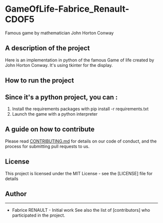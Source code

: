 # GameOfLife-Fabrice_Renault-CDOF5
Famous game by mathematician John Horton Conway

## A description of the project
Here is an implementation in python of the famous Game of life created by John Horton Conway. It's using tkinter for the display.

## How to run the project
Since it's a python project, you can :
--------
1. Install the requirements packages with pip install -r requirements.txt
2. Launch the game with a python interpreter

## A guide on how to contribute
Please read [CONTRIBUTING.md]() for details on our code of conduct, and the process for submitting pull requests to us.

## License
This project is licensed under the MIT License - see the [LICENSE] file for details

## Author
---------
* Fabrice RENAULT - Initial work
See also the list of [contributors] who participated in the project.

